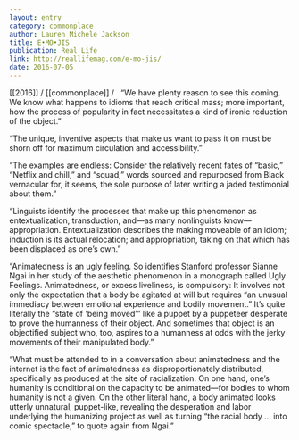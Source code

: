 ```yaml
---
layout: entry
category: commonplace
author: Lauren Michele Jackson
title: E•MO•JIS
publication: Real Life
link: http://reallifemag.com/e-mo-jis/
date: 2016-07-05
---
```


[[2016]] / [[commonplace]] / 
 
“We have plenty reason to see this coming. We know what happens to idioms that reach critical mass; more important, how the process of popularity in fact necessitates a kind of ironic reduction of the object.”

“The unique, inventive aspects that make us want to pass it on must be shorn off for maximum circulation and accessibility.”

“The examples are endless: Consider the relatively recent fates of “basic,” “Netflix and chill,” and “squad,” words sourced and repurposed from Black vernacular for, it seems, the sole purpose of later writing a jaded testimonial about them.”

“Linguists identify the processes that make up this phenomenon as entextualization, transduction, and—as many nonlinguists know—appropriation. Entextualization describes the making moveable of an idiom; induction is its actual relocation; and appropriation, taking on that which has been displaced as one’s own.”

“Animatedness is an ugly feeling. So identifies Stanford professor Sianne Ngai in her study of the aesthetic phenomenon in a monograph called Ugly Feelings. Animatedness, or excess liveliness, is compulsory: It involves not only the expectation that a body be agitated at will but requires “an unusual immediacy between emotional experience and bodily movement.” It’s quite literally the “state of ‘being moved’” like a puppet by a puppeteer desperate to prove the humanness of their object. And sometimes that object is an objectified subject who, too, aspires to a humanness at odds with the jerky movements of their manipulated body.”

“What must be attended to in a conversation about animatedness and the internet is the fact of animatedness as disproportionately distributed, specifically as produced at the site of racialization. On one hand, one’s humanity is conditional on the capacity to be animated—for bodies to whom humanity is not a given. On the other literal hand, a body animated looks utterly unnatural, puppet-like, revealing the desperation and labor underlying the humanizing project as well as turning “the racial body … into comic spectacle,” to quote again from Ngai.”

